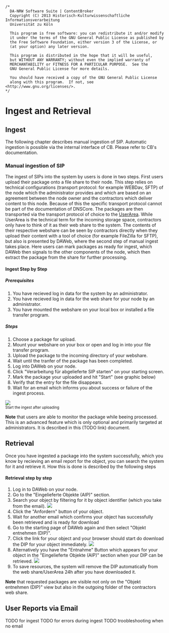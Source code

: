 	/*
	  DA-NRW Software Suite | ContentBroker
	  Copyright (C) 2013 Historisch-Kulturwissenschaftliche Informationsverarbeitung
	  Universität zu Köln
	
	  This program is free software: you can redistribute it and/or modify
	  it under the terms of the GNU General Public License as published by
	  the Free Software Foundation, either version 3 of the License, or
	  (at your option) any later version.
	
	  This program is distributed in the hope that it will be useful,
	  but WITHOUT ANY WARRANTY; without even the implied warranty of
	  MERCHANTABILITY or FITNESS FOR A PARTICULAR PURPOSE.  See the
	  GNU General Public License for more details.
	
	  You should have received a copy of the GNU General Public License
	  along with this program.  If not, see <http://www.gnu.org/licenses/>.
	*/
	
# Ingest and Retrieval

## Ingest 

The following chapter describes manual ingestion of SIP. Automatic ingestion is possible via the 
internal interface of CB. Please refer to CB's documentation. 

### Manual ingestion of SIP 

The ingest of SIPs into the system by users is done in two steps. First users upload their
package onto a file share to their node. This step relies on technical configurations
(transport protocol: for example WEBDav, SFTP)
 of the node which the administrator provides and which are based on an agreement 
between the node owner and the contractors which deliver content to this node. 
Because of this the specific transport protocol cannot be part of the documentation of
DNSCore.
The packages are then transported via the transport protocol of choice to the 
[UserArea](https://github.com/da-nrw/DNSCore/blob/master/ContentBroker/src/main/markdown/processing_stages.md#userarea). While UserArea is the technical term for the incoming
storage space, contractors only have to think of it as their web share to the system.
The contents of their respective webshare can be seen by contractors directly when
they upload their content with a tool of choice (for example FileZilla for SFTP),
but also is presented by DAWeb, where the second step of manual ingest takes place.
Here users can mark packages as ready for ingest, which DAWeb then signals to the 
other components of the node, which then extract the package from the share for 
further processing.

#### Ingest Step by Step

##### Prerequisites

1. You have recieved log in data for the system by an administrator.
2. You have recieved log in data for the web share for your node by an administrator.
3. You have mounted the webshare on your local box or installed a file transfer program.

##### Steps

1. Choose a package for upload.
1. Mount your webshare on your box or open and log in into your file transfer program.
1. Upload the package to the incoming directory of your webshare.
1. Wait until the tranfer of the package has been completed.
1. Log into DAWeb on your node.
1. Click "Verarbeitung für abgelieferte SIP starten" on your starting screen.
1. Mark the package your uploaded and hit "Start" (see graphic below)
1. Verify that the entry for the file disappears.
1. Wait for an email which informs you about success or failure of the ingest process.


![](https://raw2.github.com/da-nrw/DNSCore/master/DAWeb/doc/ingest_1.png)
<br><sub>Start the ingest after uploading</sub>

**Note** that users are able to monitor the package while beeing processed.
This is an advanced feature which is only optional and primarily targeted at 
administrators. It is described in this (TODO link) document.

## Retrieval 

Once you have ingested a package into the system successfully, which you know by
recieving an email report for the object, you can search the system for it and retrieve
it. How this is done is described by the following steps

#### Retrieval step by step

1. Log in to DAWeb on your node.
2. Go to the "Eingelieferte Objekte (AIP)" section.
3. Search your object by filtering for it by object identifier (which you take from the email).
![](https://raw2.github.com/da-nrw/DNSCore/master/DAWeb/doc/retrieval_1.png)
1. Click the "Anfordern" button of your object.
1. Wait for another email which confirms your object has successfully been retrieved and is ready for download
1. Go to the starting page of DAWeb again and then select "Objekt entnehmen (DIP)".
1. Click the link for your object and your browser should start do download the 
DIP for your object immediately.
![](https://raw2.github.com/da-nrw/DNSCore/master/DAWeb/doc/retrieval_2.png)
1. Alternatively you have the "Entnahme" Button which appears for your object in the "Eingelieferte Objekte (AIP)" section when your DIP can be retrieved.
![](https://raw2.github.com/da-nrw/DNSCore/master/DAWeb/doc/retrieval_3.png)
1. To save resources, the system will remove the DIP automatically from the web share/UserArea 24h after you have downloaded it.









**Note** that requested packages are visible not only on the "Objekt entnehmen (DIP)" view but also in the outgoing folder of the contractors web share.

## User Reports via Email

TODO for ingest
TODO for errors during ingest
TODO troobleshooting when no email






